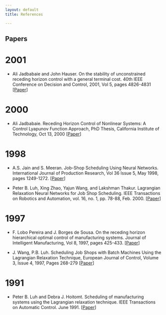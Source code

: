 ```yaml
---
layout: default
title: References

---
```


Papers
------

2001
====

 - Ali Jadbabaie and John Hauser. On the stability of unconstrained receding horizon control with a general terminal cost. 40th IEEE Conference on Decision and Control, 2001, Vol 5, pages 4826-4831 \[[Paper](/uploads/on-the-stability-of-RH-Control.pdf)\]

2000
====

 - Ali Jadbabaie. Receding Horizon Control of Nonlinear Systems: A Control Lyapunov Function Approach, PhD Thesis, California Institute of Technology, Oct 13, 2000 \[[Paper](/uploads/jadbabaie00receding.pdf)\]

1998
====

- A.S. Jain and S. Meeran. Job-Shop Scheduling Using Neural Networks. International Journal of Production Research, Vol 36 Issue 5, May 1998, pages 1249-1272.
\[[Paper](/uploads/jain98jobshop.pdf)\]

- Peter B. Luh, Xing Zhao, Yajun Wang, and Lakshman Thakur. Lagrangian Relaxation Neural Networks for Job Shop Scheduling. IEEE Transactions on Robotics and Automation, vol. 16, no. 1, pp. 78-88, Feb. 2000. \[[Paper](/uploads/luh98lagrangian.pdf)\]

1997
====

- F. Lobo Pereira and J. Borges de Sousa. On the receding horizon hierarchical optimal control of manufacturing systems. Journal of Intelligent Manufacturing, Vol 8, 1997, pages 425-433. \[[Paper](/uploads/SousaLobo.pdf)\]

- J. Wang, P.B. Luh. Scheduling Job Shops with Batch Machines Using the Lagrangian Relaxation Technique, European Journal of Control, Volume 3, Issue 4, 1997, Pages 268-279 \[[Paper](/uploads/scheduling-job-shops-with.pdf)\]

1991
====

- Peter B. Luh and Debra J. Hoitomt. Scheduling of manufacturing systems using the Lagrangian relaxation technique. IEEE Transactions on Automatic Control. June 1991. \[[Paper](/uploads/luh91scheduling.pdf)\]
